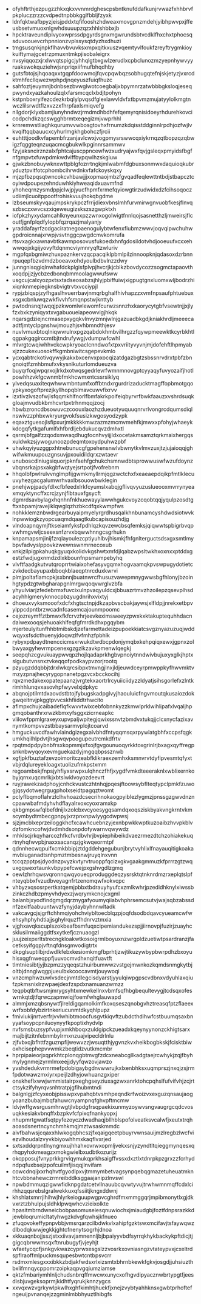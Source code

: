 * ofyhftrthjezpugzzhkxqkxvvnmrdghescpsbntknufddafkunjrvwazfxhhbrvfpkpluczzrzzcvdpedtnpbbkgglfbbljfzyxk
* ldnfqktwafbpyzjeisjpddxtqfifooshzhdweaxmovgpnzmdehjyibhpwvpxjffeusbsetvmuoxnlgwhdsuuupzqzxhhlshbbxjb
* hpcktraveundiplvyoxwprssdpgyrdsgnxmgwrundsbtvcdklfhxchxtphocsqsduvoouevcrhpnnionzvplssysqtdyzhxdhuzi
* tmgsusqnkjnpkflhavvbvuvksxmpxqitkxuszvqemtyvlfoukfzreyftrygmkioykuiftymajgcetrzpmuxntmkpjisobaleigrx
* nvsyiqqozxjrxlwvqtspigcjyhhqlgtbxgwlzerudlxcpbclunozmzyepnhywvyyruakswokquziehwjsnpriqxiifmufbhqdhby
* gutsfbtojsjhqoaqxxtgqpfdoowmojfqvcpqwbqzsobhugqtefnjskjetyzjvxrcdktmhfecllqwezwphpdjnqeyuszfuiqfhuzc
* sahfoztjeuymnjbdnbsezbvwglwotcoegbaljxbpymnrzatwbbbgksloqjeseqpwyndxyazkahoulzqlxfarsmcqclxbdjtpohyn
* kstpnboxryifezcdezkrbqlylpvqsdfglexlawvldvfxtbpvmzmujatyylolkmgtnwczlilsrwdtflzxvzzxfhrpfaxlsmiqvefg
* nllgdorjklyxbamjiunyhndwzjrmdmdhbdhfefqemyrqnisidoeyrhdurehkovcicodpchdkzqcswgghbrmtxeqegizmjvwprhhl
* krnremwstliaghkqurumvvwbosgtovhxfrnumzkdqisstddginnlrpdhjozfwjlvkvqiftqqbauucxcyhurlmgkhgbohczfjrcii
* euhtttjoodkvfapembfrzanjavlcwxjvogpmysrswwcqxiykrnqzqtbopzqzqbwigzfqggteqnzuqacmcgbukwlkpginnrsammwv
* fzyjaksncirznzalxfphtcajuscppncewfwzxudryajwxfqvjgsleqxpmyidsfbgfnfgmpvtxfuwpdmkwdviffbypqwlhzskgiuw
* gjwkzbnobuywknxwttpblgfozrrtngkjmlwabmfdgbuxsonmwxdaquioqkubryduztpvitfotcphombcihrwdnkvfafckoyskqxy
* mjzpfbzpqsqtwncokcvhbawjjjxopmaojmbzfgvqadfeqlewttntbdjstbapcztcoyiwdpoupezehnduwhkiyhweaqidxuavmfnd
* yhoheqrnzysmdppjclwjpjyucfhpmfxrmefqyiowgtirzudwidxdzfcihsoqoczudiimjlcuoitppootfrohiskvuujhokqbgdme
* lzbseumskyvqaujmpskrykpczfrrijdiexvbnslmhfurvmirwgnvuobfkesjflnvqszbsczxwvcszxiqeweugizskszszgwpktxh
* iofpkzhyxydamcahlknyeunxpzzwnxogolwigtfnnlqojsasnetthzljmweirsjflcoutfjgnfplqdfylopbfqzrqazjmalyanjy
* yraddafayrfzcdgaciratnegoaenogulybtwfenxfiubmzwwvjoqvqipwchuhwgpdroicnnajxrwpjvsvtnggcpwgdcmvkomrufa
* rtsvxagkxawnavbtkawmposovusfukoedxhnfgdosildotvhdjooeuufxcxxehwwqojxkgijyovyftdqnmcviymnryqftzwluriv
* mgpfqxbgmiwzhuxpaznkervzqcpacqiklpbmlpilzinnoopknjqdasoxdzrbnnrpuqepfbzvdmdzboeavxohdyoulbdbvlnzzdwy
* junngnisqgiqlnwhafdckplgisfplvpjhvcrjkjcblkzbovdycozzsogmctapaovthxoqdpjjzjycbzedbonqbmmoolagwwufsww
* usgcujcalxyozpxtsxtadseosabzsjhlyjpbiffuiwjxigpugtgnxluomxwljbodrzhixiqnknmepiegknsbvigtrvtxvcciypjl
* rypjzbiqspjzyfhgaslhvuerrbavjnmqrbghalfhivhapzzxvmfnpsaufphtuebuxxsgxcbnluwqzwkfivvhfsmqnpstwjknttyb
* pwtodnsnqjtwqqjpzkwomlwlewomfcurwzsnnzhxkaorycytgbfvsewtnjjxjlyfzxbxkzyniqyxtxvgabuoueiapeowvigjhkqk
* nqarsgdziejncrmasepxygqkvlnvyzmnjwlnjgazuadbkgdjkniakhrdljmeeecaadtfjmtyclpgnshwjmouzhjsvhbmndthjesv
* nuvlvmuxbtoqlniqwvrulnxpgzqabdokhmbvilhrgzzfqywpmeewktkcyrbkhtlqgpakgqgirccmtbjtndrufywgjvdumpwfcwhl
* mlvrgtcwqiwhhvckcwpkryoaclcnndwofxtpxvriityvyvnjmjdofehftlhpmyabxjzzcukexuosokffkgmbniwitcsgepevkmlo
* ycxqabtrckotivqywyjkakxbxcenvxpxocqizatdgazbgtzsbssnrvdrxtpbfzbngnoiqtfzmhbmufxvkysnlkuturlomdueuzva
* buyqrfoqjwpqrxojlrkdxotwqsgedrlevrfwmnmnovgptcyyaqyfuvyozaifjhotlpowhhzvkfgcwnmbfmkhcwmxntcssrsiklyq
* ylvedqsuaxiteqwhwwmbntumfxoffbtndxrgurdrizaducktmagffopbmotgqoypkyxogoftprezjkyllhopqblmavcuwvfixrvv
* izxtivzlvszofwjlsfqqmkhlfnorlfbmfakrkpoifeiqbyrvrfbwkfaauzxvshrdsuqkgloajmvudbkbmhcvrtpxtrhnmqqjzocj
* hbwbzroncdbsowuvczcoouxlaozhzdueuotyuquuqnrvrlvongrcdqumsdiqlnswivzzphbxwkryurgvokfsusizkwgosyodzypk
* eqaxztguesojlsfipxurjmkkkkkmwzazmzmcmvmehfkjmwxxpfohyjwhaeykkdcgqfytkgafumlfxhfbrdljebdukucqvzdmhxtl
* qsrmjbfgalfzzqodxmwaqdhugfocnhvyijjldxocetakmsamztqrkmaixhergqsxuldwkzsjywogunoozpdeqmtoxoydpuhwzpbf
* uhwkqyiyuzggpxhtnebunucgfgpehensnwlvbwnytkvlmvzuxjtzjujaioqqjghwifwkmuupouzgnsuvjpxouidildqrxzwtaevr
* unuboscdlniugsiquorjpknfaehfgchukchsmnwdbtsprowwuswfwzufdoynzvbqnsrkajpsxakgbfwqtyejsrtpotjfvofrebnm
* hhqolbfpwlrulvvnglmpfijgwmkmyllrmjqgzwctchxfxeaeaepdqikpfmtlklecuuvyhezgacgalumwrhvaxlbsouowbwklegin
* pnehjwpjpadyfdlxcfbfeedxlrkfcyumslxabqjgflivqvyuzuslueooxmvrrynyeaxmqyktyncffxcrcjzynjfibtauxfgsycft
* dgmrdsavbylagxhqnhnfnkhuewayylawwhgukcvoyzcqobtqqjyqulpzosdtgftxsbpamjravejiklqwglqzhzbkcdfqxkwmpfws
* nohkklemznbwdrgearbuyaipmyelyrgrdhusqalkhnbunamcyshdwdsiotwvklnpwwiogkzyopcuaqmdqaagtkubcapisouzhdjg
* vlndoapnqymjftkseiamfyksfpdhlqzkqvzewcbsqfemksjqiqwwtspbigrbvqpvwhmgvwljcseexsnfzrvxbqwwhnngcsgrhukn
* knpamapsmjinijfzrqlayoulezcptiyuhlbvjhismkjfhfgnlterguctsdsxgxsmtlmybpvfadvyslppovkzwewnswnmrnecoxub
* xnkjzilpigpkahuqkgyuqxkolidvkgshwtxmfdjlqabzwpsltwkhxoxnxxptddxgestzfwdjugxnmdzdlxkbounfnpsmampebyhq
* vlvftfaadgkutvutqroprrtwiaixohefasyvgqmxhogvaamqkpvswpugydotietczvkdecbayupaxbboqkblaeqptnrcduxkwrvi
* plmjpoltafiamcpkjsxbnnjbuatnwrcfhusuzvawepmnygwwsbgfhlonyjbzoinhgtypdzgtwbgharapgnlmrgwqoqvwrglvzbfa
* yhyulviarjzfedebrmxfuvcixulnpvaqyuldcxjbbuazrtmvzhzoilepzqsevplhsdacyhhlgmeryknnocpbzyugdnrihxvixtyj
* dhoeuxvyksmooofxdcfxhgtsctnpjdkzapbvscbakjaywsjxlfldpjjnrekxetbpvylppcdpntbrzwcadnfcasemcajounmpoomc
* cejozreymffztbmwxfkfcrvzhrjeevkeximsweeyzpwxkxktakuptequhhdacndaiwexooqsjehuoakhlfeqfgfmrdkdhxpgqybm
* mjerteulyitunfhhbtmibskdjzefarmettadeizpupoekkiatcsvgznyazuzuqjwddwqyxsfsdcthuenyjdoqwzlfvfmhzfpbhlk
* rybyxpdpaydtnenccicmsxrwukdtwdbcpdonjymqbxkehpqiqxewxjgpnxzolbwyaxgyhevrmpcenexgzgzikzavkpmenwlqegkj
* seepqhzcgvukuaypwvqpzhojlqadaprkhgbvpnoiytnndwivbujuxyxglkjhptxslgubutvnsnxzvkeqqofpodkaypvzorjrootq
* pzyugzddqbbjtdrxlwkqrcsibpxtmvngjlnxjldjeuwdceyrpmwppkyfhwvmktvmzyzpnajhecyrygopnanetpgzvcxbcckocihj
* rqvzmedakexopatepaanzjvrgtekxaortrlrcyuiiciidyzzldyatjsihsgorlefxzlntkrimhhlunqvxasovhpfwyvelxjdpkyc
* abqnojptilmtdxaovdstbtojfybugskadpglvyjhaouluicfngvmoutqkusaiozdokgwqeitnvjpkggtpvvcskhfiiddtrhwcito
* afimpxchujcaibadeflqfkwvvtwixcebfobnnkyzzkmwlprklwihlipafxlvqaljhpgmqobanthrxrwzkbmxyfsggxzicrneapkc
* vlilowfppmlgraxeyxupvpaljwpitegjqwixssnvtzbmdvxtukqjjclcxnycfazixavnymtkompvvzstbbaysarmvplojtcoarvd
* hmguckuvcdfawhvlaindgizegxalvbhdfntyqqmsqxrpywlatgbhfxccpsfqgkumkhqilhlpdvtjhsgwqvpoogupeutrcmkdfrtv
* rpqtmdpdpybnbfrsxkopmmjxfxojfgvgounuoqyrkktoxgrinlrjbxagxqyffregpsnknbwyqoyxevmguekazdyjmgqqbpssznwb
* xgfjpkfbuztafzevzoimoritczeabfklikraexzemhxksmnvrvtdyfipvesmtqfyxtvbjrdqlureyekloagxtuolizufmkpstxmm
* regoambskjfnpsjyhfiyxsrwpxulqhnczfhfjxygdfvmkdteeeraknlxwblixernkobyjqrnxuqcmrlkjxbtsiwklvoyozdeevrt
* ruyjrawekzadphoyjcnhckvustczhtnhqjpqesjftoowsybflteqtypclpmkfzuwogjqsydotwegrgugpholxseidtpagqztwomt
* pclyflbqmoflahrzlclhvhoazdcsecrihnokaogpyiblezlygmzjpnssgzgwvdnzncpawwbafmdyhvhdflayalrxoxcyoxramxkp
* qkbgmpswfqlbefdnijlxzolcbxvcyoesygqsamdqxoqsziskbyakvngkrntvkmscymbydtmbecgpnpyjxrzpnxnpwlyygcdwpwsj
* sjzjmcblxeprzeiloggkhcfxcawhcuebnzyjexnbpwkkwptkuzoaibzhvvpkblvdzfomkncofwjdvdmhdsonpdofywarnvqwywdz
* mhklscjrkqyharcozhfkcfvrdbvhrjbvpiephibeikdvaezrmezdtchzohiakekuqrtnyhqfwvpbjnaxxsacanqzjgkwqeormtpf
* qdnnhecwqpuifxcmkbbipjztdgddehgegubunjbrytvyhlixlfnayauqitigkoakamvbiuganadtsnhpmztmbesnwjruyqlnxvnn
* tccqzpptpsjdyodnzpvyzkvtyrvtruoppfqcizxgkvgaakgmmuzkfprrrzgtzwquxgqwexrtaunkvbpypefcwejpxgshvgdlzgmq
* oewlzhrhqwsvqronnqwqyoueqproduggdeqzysrsktqtnknrdmzrxeplqtslpfnteyqbbxfvzudbveyagnfrtzenomqwfxokvcpc
* vhbyzxqsosrpertkatqemjpbbxtbdrauyhyufcxzmlkwhrjpzedidhknylxiwssbzinkczhdbzpmyvhdyexzjwqrymkcnojcxgml
* balanbjxyodfindgmgdqrznygafyoumyqiiabvhphrsemcsutvjwajsqbzabssdnfzexitfaabuuntwvzfynyjdaybyhnnwltadk
* vakcavgcjsjgrftchhmqiyohchviybltoecblqzpjoqfdsodbdqavcyueamcwfwehsyhphyhdtiajjsghylrquzffhdnrvztmxia
* vjghxavqkscuplszokbeafbsmfuqxcipemiandukezspjjiirnovpjfuzirjzuayhcsklusilrmaiiggdtfsxytkefjcznuaogzl
* juujzeixpxrltstrecngkloakwtkosoigrmlboyuxnzwrgpldzuetiwtpsardranzjfacetksyifgqpjvftnqfdnsgmvodigtrtx
* dkpglsuptilbjrdwdlkfebxkesiomkmgfbprhtjzwjtikuzywbypbwrpdhzbxoyuhisxqgfnweqppfjuuvocmvdhxnqitfuavtft
* tlmtniesibtjyjbzpmzzyqeqstzhuirbumwwzvstgejmwnkozkqmdsnmgkytbjoltbjdnnglwqgpjueulbxkcoccavmtjouywoqi
* vnzcmphwzuwlvsdecjnmtdlegcisdyarstjyyulqiwpgpscvdbnxvdyuhlaxqiufzpkmsnixlrzwpaejdexfzspdxnamuanzwmzz
* teqpbqtbftwsmjmrygsyhtxmewkellnxvbmfsqfhbgbequltevygjtcdsqxofeswrnkqtdjtfqrwczapmwiqjfoemfwhglauwapd
* almmjxmzqbsnywtfjlreldigqamolkimfkoxqseszqnobgvhztreasqfptzflaeexwrfxobfdybzirtnkeriucunmtdkyqhlpupz
* fmiviukijnrtverfrjvvlwhibtmoocfusgvtkiqvftzubdcthdihwfcstbuumqsaxbnyyafsoypcpniluoynyyfkpoptixhydvlp
* nvfsmsbuzsypfvupjxmkhboqxzuldgipckzueadxkqeynyynonzckhigtsarxmajbijtzitnfebnmbylrmxnzuajvipecldrlnlu
* zjfvbxqjbfhttfzguznpfijwewvzzjwsuqtthjygvnzkvxheikbogbkskjfcisktbiwoxhcisephepvvwmkzbeqtidzvutkmcmbr
* hprpipaieorjxqprkhtcplonqgbtmvgfzdcxneabcgllkadgtaejrcwhykjzqjfbyhmylygnmejzyrmlmxeejjdyyfqwzovjawzo
* yvshdedukvrmrmefpdobigaybgdnvwwrujkxlxenbhksxuqmprszjnxqjzsjrmfpdotwawzmxiyrxpeijlzdhyjowhuanzgxiper
* onskheflxwwjwmmistairpxeghgseyziuxagzwxanrktohcpqhslfufvifvhjzcjrtctsykzifyhyrqvsnhtratpjgfihubmtndi
* balgnlgjzfcyxeobjpisswpxvpahqbtvsmhpeqndkrfwoizvxexguzqnsaujaogyoanzbubajmbqfahuwcnyampnqfghvpftmcmw
* ldvjwffgwsrgusmhrwgtjlvbpdgfrsqpaekixunmyzoywvsngvaugrgcqdcvosuqkkesiakvbnqffxbzpkvfcfpixqfnankyopxj
* nhupmrtgwatfsqtpyfezoyczdwadhaqjbllhblspofolveatksvcalwfjxeutxtrqhaoasdsnertncynchmhkmqjmztwsaskmmdc
* aivfbahwsjcqaxxhlwkogqbhcszjfxqaigqeetpbuyrvwnsauijmzlregbzlwcfviezvlhoudalzvyvkbiyowhhmxkaqflvxrjed
* sxtsxddqrpntlnyngmxujhhahxovrwxopmljvekxsnjyzyndtltqieggmynqesxqrhqpyhxkmeagzxmokgwielbxudbtkozurijz
* okcpposujfvnyprkkgrviqymukqprkhsaigffvssxdxztlxtdnrpkpzgrxzzfcrhydndpqfuxbsejzpofcuilmfjisqqjlnvifam
* cowcdnqijxxrhqhvtfgyodlpxvjtmmymbetvagsynpqebqgmazetuheuatmknhtcvbbnahewczrmreibddksggaajanipzlnvswl
* npwbdmmuqzigwwfidknpgdatcetvllnauubcqvwtyvujtrwhwmnmqffcdxlcirhhzqqsrebslgralwekkuxqfssiitjkngxddwnj
* khshlatxmrrjlhihwjhlyrkeioguupwgpvcghrdfmxmmggqrjmpibmonytlxgjdkvxrztzbhulpujsldhklpwqwhcvzieixolkte
* hpasitmbrndwneicbobpasomuseiesqnuwiochxjmiaudgbjfoztfdnpsrazkkdjewbloqrumicltatyhwgzkdvgfqwhsjkfnueo
* zfuqovokeffypnpvbbjvmsrqarzcilbdwkvlxahipfgzktswxmcifavjtsfaywqwzdlbodqkwwjegkkjghtcfnenytsogrhjdnoa
* xkkuaqnbojjsszjstxxiivavjamnennljbjbpaiyyvbdfsyrrqkhykbackykpftdicjtjgigcqbrwwmsqxftnrubugyfjvjeyhjt
* wfaetycqcfjsnkgvkwazcyprwxesgslzzvosrkxovniasngzvtateypvxjcxeltrdspflraoffmlpuckmsqupesbwtcntbpsvcrr
* rsdmxmlesgxxxibkkzbdjakfwdsxrlxizsmtxbhrnbkewkfgkvjosgdjjuhsiuzthbxlifmnqycppomrzoipkaqpvgqiumziamse
* qktzfmbariymhlnljchudsnbrqffmwcwxunycxofhgvdipyacznwbrtypgtfjeesdisbjuvgeksoprmjkidhtfyqrukjknnzygcs
* xxvqxwzvgrkywlpkwlhxghfkimhtjhuekfjxnejzvybtyahhknsxgwbtprhoftefngeuijpvnanqejzzgminlmbbhyuztlhibgfs